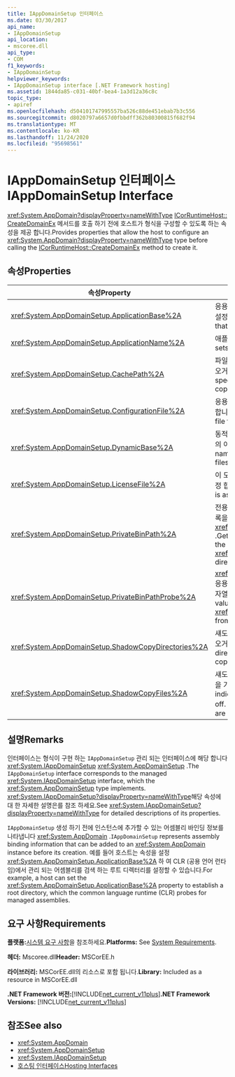 ```yaml
---
title: IAppDomainSetup 인터페이스
ms.date: 03/30/2017
api_name:
- IAppDomainSetup
api_location:
- mscoree.dll
api_type:
- COM
f1_keywords:
- IAppDomainSetup
helpviewer_keywords:
- IAppDomainSetup interface [.NET Framework hosting]
ms.assetid: 1844da85-c031-40bf-bea4-1a3d12a36c8c
topic_type:
- apiref
ms.openlocfilehash: d504101747995557ba526c88de451ebab7b3c556
ms.sourcegitcommit: d8020797a6657d0fbbdff362b80300815f682f94
ms.translationtype: MT
ms.contentlocale: ko-KR
ms.lasthandoff: 11/24/2020
ms.locfileid: "95698561"
---
```

# <a name="iappdomainsetup-interface"></a><span data-ttu-id="275bb-102">IAppDomainSetup 인터페이스</span><span class="sxs-lookup"><span data-stu-id="275bb-102">IAppDomainSetup Interface</span></span>

<span data-ttu-id="275bb-103"><xref:System.AppDomain?displayProperty=nameWithType> [ICorRuntimeHost:: CreateDomainEx](icorruntimehost-createdomainex-method.md) 메서드를 호출 하기 전에 호스트가 형식을 구성할 수 있도록 하는 속성을 제공 합니다.</span><span class="sxs-lookup"><span data-stu-id="275bb-103">Provides properties that allow the host to configure an <xref:System.AppDomain?displayProperty=nameWithType> type before calling the [ICorRuntimeHost::CreateDomainEx](icorruntimehost-createdomainex-method.md) method to create it.</span></span>  
  
## <a name="properties"></a><span data-ttu-id="275bb-104">속성</span><span class="sxs-lookup"><span data-stu-id="275bb-104">Properties</span></span>  
  
|<span data-ttu-id="275bb-105">속성</span><span class="sxs-lookup"><span data-stu-id="275bb-105">Property</span></span>|<span data-ttu-id="275bb-106">설명</span><span class="sxs-lookup"><span data-stu-id="275bb-106">Description</span></span>|  
|--------------|-----------------|  
|<xref:System.AppDomainSetup.ApplicationBase%2A>|<span data-ttu-id="275bb-107">응용 프로그램을 포함 하는 디렉터리의 이름을 가져오거나 설정 합니다.</span><span class="sxs-lookup"><span data-stu-id="275bb-107">Gets or sets the name of the directory that contains the application.</span></span>|  
|<xref:System.AppDomainSetup.ApplicationName%2A>|<span data-ttu-id="275bb-108">애플리케이션의 이름을 가져오거나 설정합니다.</span><span class="sxs-lookup"><span data-stu-id="275bb-108">Gets or sets the name of the application.</span></span>|  
|<xref:System.AppDomainSetup.CachePath%2A>|<span data-ttu-id="275bb-109">파일을 섀도 복사한 응용 프로그램 관련 영역의 이름을 가져오거나 설정 합니다.</span><span class="sxs-lookup"><span data-stu-id="275bb-109">Gets or sets the name of an area specific to the application where files are shadow-copied.</span></span>|  
|<xref:System.AppDomainSetup.ConfigurationFile%2A>|<span data-ttu-id="275bb-110">응용 프로그램에 대 한 구성 파일의 이름을 가져오거나 설정 합니다.</span><span class="sxs-lookup"><span data-stu-id="275bb-110">Gets or sets the name of the configuration file for an application.</span></span>|  
|<xref:System.AppDomainSetup.DynamicBase%2A>|<span data-ttu-id="275bb-111">동적으로 생성 된 파일이 저장 되 고 액세스 되는 디렉터리의 이름을 가져오거나 설정 합니다.</span><span class="sxs-lookup"><span data-stu-id="275bb-111">Gets or sets the name of the directory where dynamically generated files are stored and accessed.</span></span>|  
|<xref:System.AppDomainSetup.LicenseFile%2A>|<span data-ttu-id="275bb-112">이 도메인에 연결 된 라이선스 파일의 경로를 가져오거나 설정 합니다.</span><span class="sxs-lookup"><span data-stu-id="275bb-112">Gets or sets the path to the license file that is associated with this domain.</span></span>|  
|<xref:System.AppDomainSetup.PrivateBinPath%2A>|<span data-ttu-id="275bb-113">전용 어셈블리를 조사할 디렉터리와 결합 된 디렉터리의 목록을 가져오거나 설정 합니다 <xref:System.AppDomainSetup.ApplicationBase%2A> .</span><span class="sxs-lookup"><span data-stu-id="275bb-113">Gets or sets the list of directories combined with the <xref:System.AppDomainSetup.ApplicationBase%2A> directory to probe for private assemblies.</span></span>|  
|<xref:System.AppDomainSetup.PrivateBinPathProbe%2A>|<span data-ttu-id="275bb-114"><xref:System.AppDomainSetup.ApplicationBase%2A>응용 프로그램의 검색 경로에서를 포함 하거나 제외 하는 문자열 값을 가져오거나 설정 합니다.</span><span class="sxs-lookup"><span data-stu-id="275bb-114">Gets or sets a string value that includes or excludes <xref:System.AppDomainSetup.ApplicationBase%2A> from the search path for the application.</span></span>|  
|<xref:System.AppDomainSetup.ShadowCopyDirectories%2A>|<span data-ttu-id="275bb-115">섀도 복사할 어셈블리가 들어 있는 디렉터리의 이름을 가져오거나 설정 합니다.</span><span class="sxs-lookup"><span data-stu-id="275bb-115">Gets or sets the names of the directories that contain assemblies to be shadow-copied.</span></span>|  
|<xref:System.AppDomainSetup.ShadowCopyFiles%2A>|<span data-ttu-id="275bb-116">섀도 복사를 설정 하거나 해제할지 여부를 나타내는 문자열을 가져오거나 설정 합니다.</span><span class="sxs-lookup"><span data-stu-id="275bb-116">Gets or sets a string that indicates whether shadow-copying is turned on or off.</span></span> <span data-ttu-id="275bb-117">유효한 값은 "true" 또는 "false"입니다.</span><span class="sxs-lookup"><span data-stu-id="275bb-117">Valid values are "true" or "false".</span></span>|  
  
## <a name="remarks"></a><span data-ttu-id="275bb-118">설명</span><span class="sxs-lookup"><span data-stu-id="275bb-118">Remarks</span></span>  

 <span data-ttu-id="275bb-119">인터페이스는 형식이 구현 하는 `IAppDomainSetup` 관리 되는 인터페이스에 해당 합니다 <xref:System.IAppDomainSetup> <xref:System.AppDomainSetup> .</span><span class="sxs-lookup"><span data-stu-id="275bb-119">The `IAppDomainSetup` interface corresponds to the managed <xref:System.IAppDomainSetup> interface, which the <xref:System.AppDomainSetup> type implements.</span></span> <span data-ttu-id="275bb-120"><xref:System.IAppDomainSetup?displayProperty=nameWithType>해당 속성에 대 한 자세한 설명은를 참조 하세요.</span><span class="sxs-lookup"><span data-stu-id="275bb-120">See <xref:System.IAppDomainSetup?displayProperty=nameWithType> for detailed descriptions of its properties.</span></span>  
  
 <span data-ttu-id="275bb-121">`IAppDomainSetup` 생성 하기 전에 인스턴스에 추가할 수 있는 어셈블리 바인딩 정보를 나타냅니다 <xref:System.AppDomain> .</span><span class="sxs-lookup"><span data-stu-id="275bb-121">`IAppDomainSetup` represents assembly binding information that can be added to an <xref:System.AppDomain> instance before its creation.</span></span> <span data-ttu-id="275bb-122">예를 들어 호스트는 속성을 설정 <xref:System.AppDomainSetup.ApplicationBase%2A> 하 여 CLR (공용 언어 런타임)에서 관리 되는 어셈블리를 검색 하는 루트 디렉터리를 설정할 수 있습니다.</span><span class="sxs-lookup"><span data-stu-id="275bb-122">For example, a host can set the <xref:System.AppDomainSetup.ApplicationBase%2A> property to establish a root directory, which the common language runtime (CLR) probes for managed assemblies.</span></span>  
  
## <a name="requirements"></a><span data-ttu-id="275bb-123">요구 사항</span><span class="sxs-lookup"><span data-stu-id="275bb-123">Requirements</span></span>  

 <span data-ttu-id="275bb-124">**플랫폼:**[시스템 요구 사항](../../get-started/system-requirements.md)을 참조하세요.</span><span class="sxs-lookup"><span data-stu-id="275bb-124">**Platforms:** See [System Requirements](../../get-started/system-requirements.md).</span></span>  
  
 <span data-ttu-id="275bb-125">**헤더:** Mscoree.dll</span><span class="sxs-lookup"><span data-stu-id="275bb-125">**Header:** MSCorEE.h</span></span>  
  
 <span data-ttu-id="275bb-126">**라이브러리:** MSCorEE.dll의 리소스로 포함 됩니다.</span><span class="sxs-lookup"><span data-stu-id="275bb-126">**Library:** Included as a resource in MSCorEE.dll</span></span>  
  
 <span data-ttu-id="275bb-127">**.NET Framework 버전:**[!INCLUDE[net_current_v11plus](../../../../includes/net-current-v11plus-md.md)]</span><span class="sxs-lookup"><span data-stu-id="275bb-127">**.NET Framework Versions:** [!INCLUDE[net_current_v11plus](../../../../includes/net-current-v11plus-md.md)]</span></span>  
  
## <a name="see-also"></a><span data-ttu-id="275bb-128">참조</span><span class="sxs-lookup"><span data-stu-id="275bb-128">See also</span></span>

- <xref:System.AppDomain>
- <xref:System.AppDomainSetup>
- <xref:System.IAppDomainSetup>
- [<span data-ttu-id="275bb-129">호스팅 인터페이스</span><span class="sxs-lookup"><span data-stu-id="275bb-129">Hosting Interfaces</span></span>](hosting-interfaces.md)
